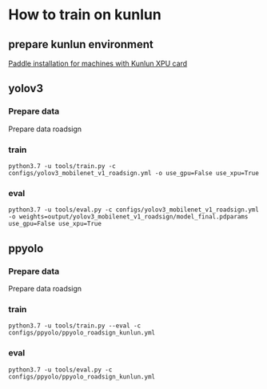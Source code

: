 # How to train on kunlun

## prepare kunlun environment
[Paddle installation for machines with Kunlun XPU card](https://www.paddlepaddle.org.cn/install/quick?docurl=/documentation/docs/zh/2.0-rc1/install/install_Kunlun_zh.html)

## yolov3

### Prepare data
Prepare data roadsign


### train
```shell
python3.7 -u tools/train.py -c configs/yolov3_mobilenet_v1_roadsign.yml -o use_gpu=False use_xpu=True
```


### eval
```shell
python3.7 -u tools/eval.py -c configs/yolov3_mobilenet_v1_roadsign.yml -o weights=output/yolov3_mobilenet_v1_roadsign/model_final.pdparams use_gpu=False use_xpu=True
```


## ppyolo

### Prepare data
Prepare data roadsign


### train
```shell
python3.7 -u tools/train.py --eval -c configs/ppyolo/ppyolo_roadsign_kunlun.yml
```


### eval
```shell
python3.7 -u tools/eval.py -c configs/ppyolo/ppyolo_roadsign_kunlun.yml
```
